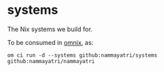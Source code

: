 # systems

The Nix systems we build for.

To be consumed in [omnix](https://omnix.page/om/ci.html), as:

```
om ci run -d --systems github:nammayatri/systems github:nammayatri/nammayatri
```
